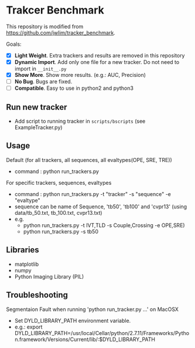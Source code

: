 # Trakcer Benchmark

This repository is modified from https://github.com/jwlim/tracker_benchmark. 

Goals:
- [x] **Light Weight**. Extra trackers and results are removed in this repository
- [x] **Dynamic Import**. Add only one file for a new tracker. Do not need to import in ```__init__.py```
- [x] **Show More**. Show more results. (e.g.: AUC, Precision)
- [ ] **No Bug**. Bugs are fixed.
- [ ] **Compatible**. Easy to use in python2 and python3

## Run new tracker
- Add script to running tracker in ```scripts/bscripts``` (see ExampleTracker.py)

## Usage
Default (for all trackers, all sequences, all evaltypes(OPE, SRE, TRE))
- command : python run_trackers.py

For specific trackers, sequences, evaltypes    
- command : python run_trackers.py -t "tracker" -s "sequence" -e "evaltype"
- sequence can be name of Sequence, 'tb50', 'tb100' and 'cvpr13' (using data/tb_50.txt, tb_100.txt, cvpr13.txt)
- e.g.
    - python run_trackers.py -t IVT,TLD -s Couple,Crossing -e OPE,SRE)
    - python run_trackers.py -s tb50 

## Libraries
- matplotlib
- numpy
- Python Imaging Library (PIL)

## Troubleshooting
Segmentaion Fault when running 'python run_tracker.py ...' on MacOSX
- Set DYLD_LIBRARY_PATH environment variable.
- e.g.: export DYLD_LIBRARY_PATH=/usr/local/Cellar/python/2.7.11/Frameworks/Python.framework/Versions/Current/lib/:$DYLD_LIBRARY_PATH
